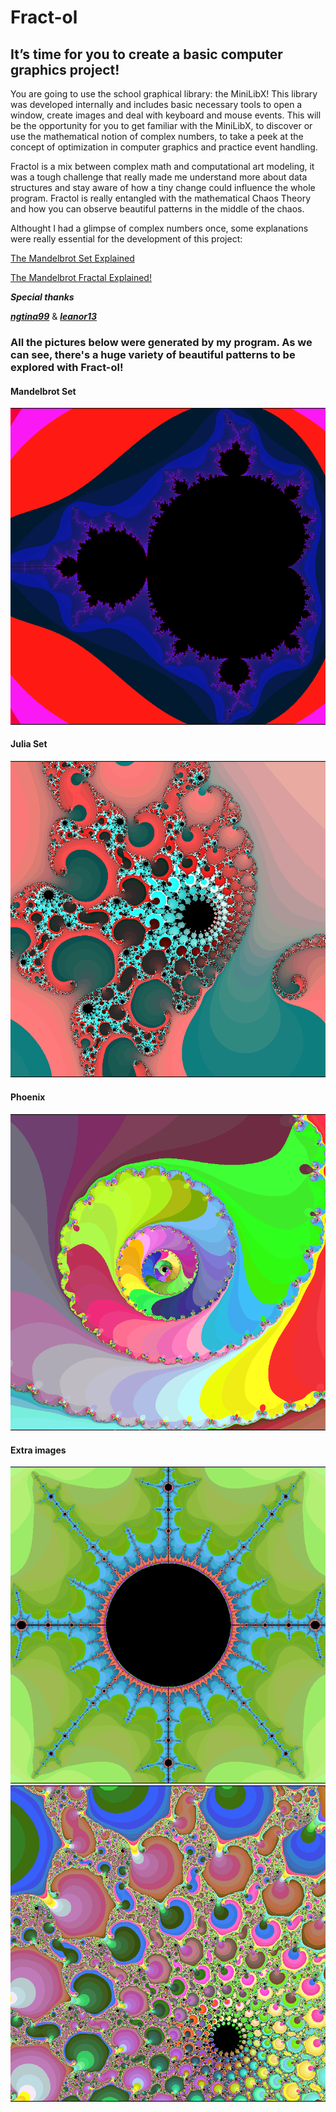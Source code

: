 # Fract-ol

## It’s time for you to create a basic computer graphics project!
You are going to use the school graphical library: the MiniLibX! This library was
developed internally and includes basic necessary tools to open a window, create images
and deal with keyboard and mouse events.
This will be the opportunity for you to get familiar with the MiniLibX, to discover
or use the mathematical notion of complex numbers, to take a peek at the concept of
optimization in computer graphics and practice event handling.



Fractol is a mix between complex math and computational art modeling, it was a tough challenge that really made me understand more about data structures and stay aware of how a tiny change could influence the whole program.
Fractol is really entangled with the mathematical Chaos Theory and how you can observe beautiful patterns in the middle of the chaos.

Althought I had a glimpse of complex numbers once, some explanations were really essential for the development of this project:

[The Mandelbrot Set Explained](https://www.youtube.com/watch?v=7MotVcGvFMg)

[The Mandelbrot Fractal Explained!](https://www.youtube.com/watch?v=6IWXkV82oyY)

***Special thanks***

***[ngtina99](https://github.com/ngtina99)*** & ***[leanor13](https://github.com/leanor13)***




### All the pictures below were generated by my program. As we can see, there's a huge variety of beautiful patterns to be explored with Fract-ol!



#### Mandelbrot Set

![Mandelbrot](./images/Mandelbrot.png)



#### Julia Set

![Julia](./images/Julia.png)



#### Phoenix

![Phoenix](./images/Phoenix%20Fibo.png)



#### Extra images

![Julia Sun](./images/Julia%20Sun.png)
![Trippy](./images/trip.png)
